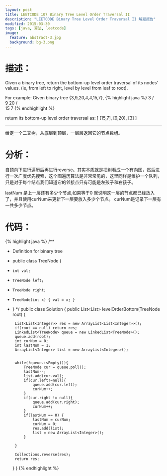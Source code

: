 ```yaml
---
layout: post
title: LEETCODE 107 Binary Tree Level Order Traversal II
description: "LEETCODE Binary Tree Level Order Traversal II 解题报告"
modified: 2015-03-30
tags: [java, 算法, leetcode]
image:
  feature: abstract-3.jpg
  background: bg-3.png
---
```


# 描述：
Given a binary tree, return the bottom-up level order traversal of its nodes' values. (ie, from left to right, level by level from leaf to root).

For example:
Given binary tree {3,9,20,#,#,15,7},
{% highlight java %}
    3
   / \
  9   20
 /     \
15      7
{% endhighlight %}
<!--more-->

return its bottom-up level order traversal as:
[
  [15,7],
  [9,20],
  [3]
]

---
给定一个二叉树，从底层到顶层，一层层返回它的节点数组。

# 分析：
自顶向下进行遍历后再进行reverse。其实本质就是把树看成一个有向图，然后进行一次广度优先搜索，这个图遍历算法是非常常见的，这里同样是维护一个队列，只是对于每个结点我们知道它的邻接点只有可能是左孩子和右孩子。

lastNum 是上一层还有多少个节点,如果等于0 就说明这一层的节点都已经放入了，并且使用curNum来更新下一层要放入多少个节点。  curNum是记录下一层有一共多少节点。

# 代码：
{% highlight java %}
/**
 * Definition for binary tree
 * public class TreeNode {
 *     int val;
 *     TreeNode left;
 *     TreeNode right;
 *     TreeNode(int x) { val = x; }
 * }
 */
public class Solution {
    public List<List<Integer>> levelOrderBottom(TreeNode root) {


        List<List<Integer>> res = new ArrayList<List<Integer>>();
        if(root == null) return res;
        LinkedList<TreeNode> queue = new LinkedList<TreeNode>();
        queue.add(root);
        int curNum = 0;
        int lastNum = 1;
        ArrayList<Integer> list = new ArrayList<Integer>();


        while(!queue.isEmpty()){
            TreeNode cur = queue.poll();
            lastNum--;
            list.add(cur.val);
            if(cur.left!=null){
                queue.add(cur.left);
                curNum++;
            }
            if(cur.right != null){
                queue.add(cur.right);
                curNum++;
            }
            if(lastNum == 0) {
                lastNum = curNum;
                curNum = 0;
                res.add(list);
                list = new ArrayList<Integer>();
            }

        }

        Collections.reverse(res);
        return res;
    }
}
{% endhighlight %}
